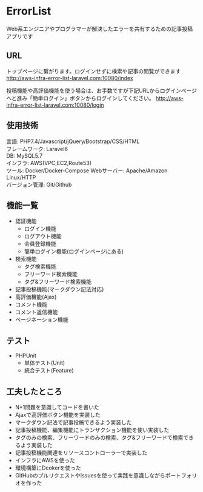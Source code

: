 # ErrorList
Web系エンジニアやプログラマーが解決したエラーを共有するための記事投稿アプリです  

## URL  
トップページに繋がります。ログインせずに検索や記事の閲覧ができます    
http://aws-infra-error-list-laravel.com:10080/index  

投稿機能や高評価機能を使う場合は、お手数ですが下記URLからログインページへと進み「簡単ログイン」ボタンからログインしてください。
http://aws-infra-error-list-laravel.com:10080/login

## 使用技術
言語: PHP7.4/Javascript/jQuery/Bootstrap/CSS/HTML  
フレームワーク: Laravel6  
DB: MySQL5.7  
インフラ: AWS(VPC,EC2,Route53)  
ツール: Docker/Docker-Compose
Webサーバー: Apache/Amazon Linux/HTTP  
バージョン管理: Git/Github
  
## 機能一覧
- 認証機能  
    - ログイン機能  
    - ログアウト機能  
    - 会員登録機能 
    - 簡単ログイン機能(ログインページにある)
- 検索機能　　
    - タグ検索機能  
    - フリーワード検索機能  
    - タグ&フリーワード検索機能  
- 記事投稿機能(マークダウン記法対応)  
- 高評価機能(Ajax)  
- コメント機能  
- コメント返信機能  
- ページネーション機能  

## テスト  
- PHPUnit  
    - 単体テスト(Unit)  
    - 統合テスト(Feature)  

## 工夫したところ  
- N+1問題を意識してコードを書いた 
- Ajaxで高評価ボタン機能を実装した  
- マークダウン記法で記事投稿できるよう実装した    
- 記事投稿機能、編集機能にトランザクション機能を使い実装した  
- タグのみの検索、フリーワードのみの検索、タグ&フリーワードで検索できるよう実装した  
- 記事投稿機能関連をリソースコントローラーで実装した  
- インフラにAWSを使った
- 環境構築にDcokerを使った  
- GitHubのプルリクエストやIssuesを使って実践を意識しながらポートフォリオを作った  